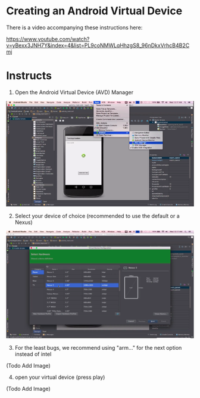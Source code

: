 # Creating an Android Virtual Device

There is a video accompanying these instructions here:

https://www.youtube.com/watch?v=yBexx3JNH7Y&index=4&list=PL9coNMWLqHhzgS8_96nDkxVrhcB4B2Cmj

# Instructs

1) Open the Android Virtual Device (AVD) Manager

![img](.images/open-avd-manager.png)

2) Select your device of choice (recommended to use the default or a Nexus)

![img](.images/select-device.png)

3) For the least bugs, we recommend using "arm..." for the next option instead of intel

(Todo Add Image)

4) open your virtual device (press play)

(Todo Add Image)

